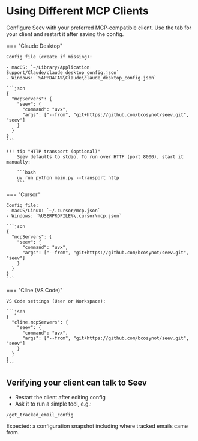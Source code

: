 # Using Different MCP Clients

Configure Seev with your preferred MCP‑compatible client. Use the tab for your client and restart it after saving the config.

=== "Claude Desktop"

    Config file (create if missing):

    - macOS: `~/Library/Application Support/Claude/claude_desktop_config.json`
    - Windows: `%APPDATA%\Claude\claude_desktop_config.json`

    ```json
    {
      "mcpServers": {
        "seev": {
          "command": "uvx",
          "args": ["--from", "git+https://github.com/bcosynot/seev.git", "seev"]
        }
      }
    }
    ```

    !!! tip "HTTP transport (optional)"
        Seev defaults to stdio. To run over HTTP (port 8000), start it manually:
        
        ```bash
        uv run python main.py --transport http
        ```

=== "Cursor"

    Config file:
    - macOS/Linux: `~/.cursor/mcp.json`
    - Windows: `%USERPROFILE%\.cursor\mcp.json`

    ```json
    {
      "mcpServers": {
        "seev": {
          "command": "uvx",
          "args": ["--from", "git+https://github.com/bcosynot/seev.git", "seev"]
        }
      }
    }
    ```

=== "Cline (VS Code)"

    VS Code settings (User or Workspace):

    ```json
    {
      "cline.mcpServers": {
        "seev": {
          "command": "uvx",
          "args": ["--from", "git+https://github.com/bcosynot/seev.git", "seev"]
        }
      }
    }
    ```

## Verifying your client can talk to Seev

- Restart the client after editing config
- Ask it to run a simple tool, e.g.:

```text
/get_tracked_email_config
```

Expected: a configuration snapshot including where tracked emails came from.

